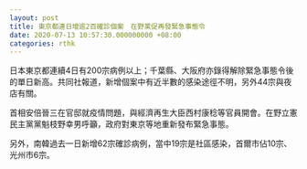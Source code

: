 ```yaml
---
layout: post
title: 東京都連日增逾2百確診個案　在野黨促再發緊急事態令
date: 2020-07-13 10:57:30.000000000 +08:00
categories: rthk
---
```


日本東京都連續4日有200宗病例以上；千葉縣、大阪府亦錄得解除緊急事態令後的單日新高。共同社報道，新增個案中有近半數的感染途徑不明，另外44宗與夜店有關。

首相安倍晉三在官邸就疫情問題，與經濟再生大臣西村康稔等官員開會。在野立憲民主黨黨魁枝野幸男呼籲，政府對東京等地重新發布緊急事態。

另外，南韓過去一日新增62宗確診病例，當中19宗是社區感染，首爾市佔10宗、光州市6宗。
